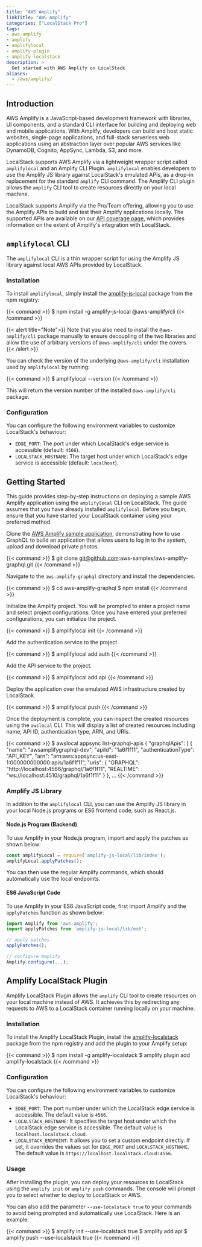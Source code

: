 ```yaml
---
title: "AWS Amplify"
linkTitle: "AWS Amplify"
categories: ["LocalStack Pro"]
tags:
- aws-amplify
- amplify
- amplifylocal
- amplify-plugin
- amplify-localstack
description: >
  Get started with AWS Amplify on LocalStack
aliases:
  - /aws/amplify/
---
```


## Introduction

AWS Amplify is a JavaScript-based development framework with libraries, UI components, and a standard CLI interface for building and deploying web and mobile applications. With Amplify, developers can build and host static websites, single-page applications, and full-stack serverless web applications using an abstraction layer over popular AWS services like DynamoDB, Cognito, AppSync, Lambda, S3, and more.

LocalStack supports AWS Amplify via a lightweight wrapper script called `amplifylocal` and an Amplify CLI Plugin. `amplifylocal` enables developers to use the Amplify JS library against LocalStack's emulated APIs, as a drop-in replacement for the standard `amplify` CLI command. The Amplify CLI plugin allows the `amplify` CLI tool to create resources directly on your local machine.

LocalStack supports Amplify via the Pro/Team offering, allowing you to use the Amplify APIs to build and test their Amplify applications locally. The supported APIs are available on our [API coverage page](https://docs.localstack.cloud/references/coverage/coverage_amplify/), which provides information on the extent of Amplify's integration with LocalStack.

## `amplifylocal` CLI

The `amplifylocal` CLI is a thin wrapper script for using the Amplify JS library against local AWS APIs provided by LocalStack.

### Installation

To install `amplifylocal`, simply install the [amplify-js-local](https://www.npmjs.com/package/amplify-js-local) package from the npm registry:

{{< command >}}
$ npm install -g amplify-js-local @aws-amplify/cli
{{< /command >}}

{{< alert title="Note">}}
Note that you also need to install the `@aws-amplify/cli` package manually to ensure decoupling of the two libraries and allow the use of arbitrary versions of `@aws-amplify/cli` under the covers.
{{< /alert >}}

You can check the version of the underlying `@aws-amplify/cli` installation used by `amplifylocal` by running:

{{< command >}}
$ amplifylocal --version
{{< /command >}}

This will return the version number of the installed `@aws-amplify/cli` package.

### Configuration

You can configure the following environment variables to customize LocalStack's behaviour:

- `EDGE_PORT`: The port under which LocalStack's edge service is accessible (default: `4566`).
- `LOCALSTACK_HOSTNAME`: The target host under which LocalStack's edge service is accessible (default: `localhost`).

## Getting Started

This guide provides step-by-step instructions on deploying a sample AWS Amplify application using the `amplifylocal` CLI on LocalStack. The guide assumes that you have already installed `amplifylocal`. Before you begin, ensure that you have started your LocalStack container using your preferred method.

Clone the [AWS Amplify sample application](https://github.com/aws-samples/aws-amplify-graphql), demonstrating how to use GraphQL to build an application that allows users to log in to the system, upload and download private photos.

{{< command >}}
$ git clone git@github.com:aws-samples/aws-amplify-graphql.git
{{< /command >}}

Navigate to the `aws-amplify-graphql` directory and install the dependencies.

{{< command >}}
$ cd aws-amplify-graphql
$ npm install
{{< /command >}}

Initialize the Amplify project. You will be prompted to enter a project name and select project configurations. Once you have entered your preferred configurations, you can initialize the project.

{{< command >}}
$ amplifylocal init
{{< /command >}}

Add the authentication service to the project.

{{< command >}}
$ amplifylocal add auth
{{< /command >}}

Add the API service to the project.

{{< command >}}
$ amplifylocal add api
{{< /command >}}

Deploy the application over the emulated AWS infrastructure created by LocalStack.

{{< command >}}
$ amplifylocal push
{{< /command >}}

Once the deployment is complete, you can inspect the created resources using the `awslocal` CLI. This will display a list of created resources including name, API ID, authentication type, ARN, and URIs.

{{< command >}}
$ awslocal appsync list-graphql-apis
{
    "graphqlApis": [
        {
            "name": "awsamplifygraphql-dev",
            "apiId": "1a6f1f11",
            "authenticationType": "API_KEY",
            "arn": "arn:aws:appsync:us-east-1:000000000000:apis/1a6f1f11",
            "uris": {
                "GRAPHQL": "http://localhost:4566/graphql/1a6f1f11",
                "REALTIME": "ws://localhost:4510/graphql/1a6f1f11"
            }
        },
    ...
{{< /command >}}

### Amplify JS Library

In addition to the `amplifylocal` CLI, you can use the Amplify JS library in your local Node.js programs or ES6 frontend code, such as React.js.

#### Node.js Program (Backend)

To use Amplify in your Node.js program, import and apply the patches as shown below:

```js
const amplifyLocal = require('amplify-js-local/lib/index');
amplifyLocal.applyPatches();
```

You can then use the regular Amplify commands, which should automatically use the local endpoints.

#### ES6 JavaScript Code

To use Amplify in your ES6 JavaScript code, first import Amplify and the `applyPatches` function as shown below:

```js
import Amplify from 'aws-amplify';
import applyPatches from 'amplify-js-local/lib/es6';

// apply patches
applyPatches();

// configure Amplify
Amplify.configure(...);
```

## Amplify LocalStack Plugin

Amplify LocalStack Plugin allows the `amplify` CLI tool to create resources on your local machine instead of AWS. It achieves this by redirecting any requests to AWS to a LocalStack container running locally on your machine.

### Installation

To install the Amplify LocalStack Plugin, install the [amplify-localstack](https://www.npmjs.com/package/amplify-localstack) package from the npm registry and add the plugin to your Amplify setup:

{{< command >}}
$ npm install -g amplify-localstack
$ amplify plugin add amplify-localstack
{{< /command >}}

### Configuration

You can configure the following environment variables to customize LocalStack's behaviour:

- `EDGE_PORT`: The port number under which the LocalStack edge service is accessible. The default value is `4566`.
- `LOCALSTACK_HOSTNAME`: It specifies the target host under which the LocalStack edge service is accessible. The default value is `localhost.localstack.cloud`.
- `LOCALSTACK_ENDPOINT`: It allows you to set a custom endpoint directly. If set, it overrides the values set for `EDGE_PORT` and `LOCALSTACK_HOSTNAME`. The default value is `https://localhost.localstack.cloud:4566`.

### Usage

After installing the plugin, you can deploy your resources to LocalStack using the `amplify init` or `amplify push` commands. The console will prompt you to select whether to deploy to LocalStack or AWS.

You can also add the parameter `--use-localstack true` to your commands to avoid being prompted and automatically use LocalStack. Here is an example:

{{< command >}}
$ amplify init --use-localstack true
$ amplify add api
$ amplify push --use-localstack true
{{< /command >}}
